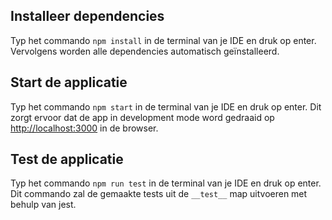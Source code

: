 ## Installeer dependencies

Typ het commando `npm install` in de terminal van je IDE en druk op enter.
Vervolgens worden alle dependencies automatisch geïnstalleerd.

## Start de applicatie

Typ het commando `npm start` in de terminal van je IDE en druk op enter.
Dit zorgt ervoor dat de app in development mode word gedraaid op [http://localhost:3000](http://localhost:3000) in de browser.

## Test de applicatie

Typ het commando `npm run test` in de terminal van je IDE en druk op enter.
Dit commando zal de gemaakte tests uit de `__test__` map uitvoeren met behulp van jest.
